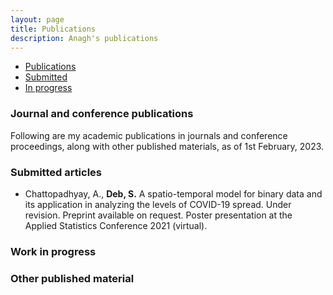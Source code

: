 ```yaml
---
layout: page
title: Publications
description: Anagh's publications
---
```


<div class="navbar">
    <div class="navbar-inner">
        <ul class="nav">
            <li><a href="#journal">Publications</a></li>
            <li><a href="#submitted">Submitted</a></li>
            <li><a href="#progress">In progress</a></li>
        </ul>
    </div>
</div>

### <a name="journal"></a>Journal and conference publications

Following are my academic publications in journals and conference proceedings, along with other published materials, as of 1st February, 2023.


### <a name="submitted"></a>Submitted articles

- Chattopadhyay, A., **Deb, S.** A spatio-temporal model for binary data and its application in analyzing the levels of COVID-19 spread. Under revision. Preprint available on request. Poster presentation at the Applied Statistics Conference 2021 (virtual).



### <a name="progress"></a>Work in progress



### Other published material

